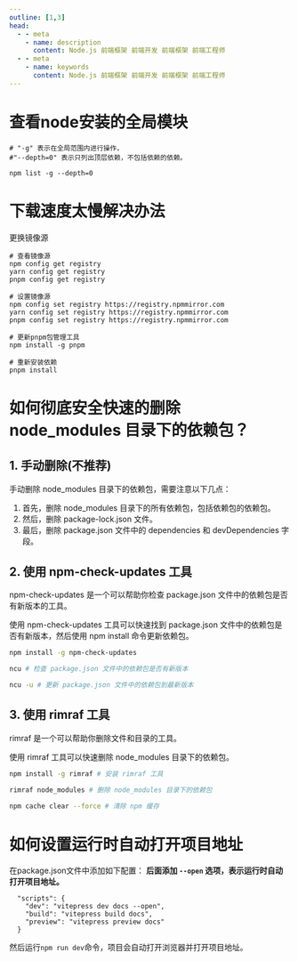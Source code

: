 ```yaml
---
outline: [1,3]
head:
  - - meta
    - name: description
      content: Node.js 前端框架 前端开发 前端框架 前端工程师
  - - meta
    - name: keywords
      content: Node.js 前端框架 前端开发 前端框架 前端工程师
---
```



# 查看node安装的全局模块

```
# "-g" 表示在全局范围内进行操作，
#"--depth=0" 表示只列出顶层依赖，不包括依赖的依赖。

npm list -g --depth=0

```

# 下载速度太慢解决办法

更换镜像源

```
# 查看镜像源
npm config get registry
yarn config get registry
pnpm config get registry
```

```
# 设置镜像源
npm config set registry https://registry.npmmirror.com
yarn config set registry https://registry.npmmirror.com
pnpm config set registry https://registry.npmmirror.com
```

```
# 更新pnpm包管理工具
npm install -g pnpm
```

```
# 重新安装依赖
pnpm install
```

# 如何彻底安全快速的删除 node_modules 目录下的依赖包？

## 1. 手动删除(不推荐)

手动删除 node_modules 目录下的依赖包，需要注意以下几点：

1. 首先，删除 node_modules 目录下的所有依赖包，包括依赖包的依赖包。
2. 然后，删除 package-lock.json 文件。  
3. 最后，删除 package.json 文件中的 dependencies 和 devDependencies 字段。

## 2. 使用 npm-check-updates 工具

npm-check-updates 是一个可以帮助你检查 package.json 文件中的依赖包是否有新版本的工具。

使用 npm-check-updates 工具可以快速找到 package.json 文件中的依赖包是否有新版本，然后使用 npm install 命令更新依赖包。

```bash
npm install -g npm-check-updates
```

```bash
ncu # 检查 package.json 文件中的依赖包是否有新版本
```

```bash
ncu -u # 更新 package.json 文件中的依赖包到最新版本
```


## 3. 使用 rimraf 工具

rimraf 是一个可以帮助你删除文件和目录的工具。

使用 rimraf 工具可以快速删除 node_modules 目录下的依赖包。

```bash
npm install -g rimraf # 安装 rimraf 工具
```

```bash
rimraf node_modules # 删除 node_modules 目录下的依赖包
```

```bash
npm cache clear --force # 清除 npm 缓存
```




# 如何设置运行时自动打开项目地址

在package.json文件中添加如下配置： **后面添加 `--open` 选项，表示运行时自动打开项目地址。**

```
  "scripts": {
    "dev": "vitepress dev docs --open",
    "build": "vitepress build docs",
    "preview": "vitepress preview docs"
  }
```

然后运行`npm run dev`命令，项目会自动打开浏览器并打开项目地址。